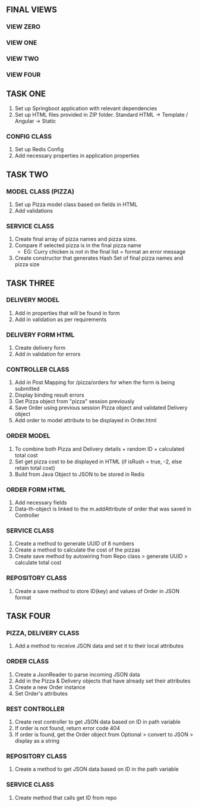## FINAL VIEWS

### VIEW ZERO


### VIEW ONE


### VIEW TWO


### VIEW FOUR


## TASK ONE 

1. Set up Springboot application with relevant dependencies
2. Set up HTML files provided in ZIP folder. Standard HTML -> Template / Angular -> Static

### CONFIG CLASS

1. Set up Redis Config 
2. Add necessary properties in application properties


## TASK TWO

### MODEL CLASS (PIZZA)
1. Set up Pizza model class based on fields in HTML
2. Add validations 


### SERVICE CLASS
1. Create final array of pizza names and pizza sizes.
2. Compare if selected pizza is in the final pizza name
    - EG: Curry chicken is not in the final list = format an error message
3. Create constructor that generates Hash Set of final pizza names and pizza size


## TASK THREE

### DELIVERY MODEL
1. Add in properties that will be found in form
2. Add in validation as per requirements


### DELIVERY FORM HTML
1. Create delivery form
2. Add in validation for errors

### CONTROLLER CLASS
1. Add in Post Mapping for /pizza/orders for when the form is being submitted
2. Display binding result errors
3. Get Pizza object from "pizza" session previously
4. Save Order using previous session Pizza object and validated Delivery object
5. Add order to model attribute to be displayed in Order.html

### ORDER MODEL
1. To combine both Pizza and Delivery details + random ID + calculated total cost
2. Set get pizza cost to be displayed in HTML (if isRush = true, -2, else retain total cost)
3. Build from Java Object to JSON to be stored in Redis

### ORDER FORM HTML
1. Add necessary fields
2. Data-th-object is linked to the m.addAttribute of order that was saved in Controller  

### SERVICE CLASS
1. Create a method to generate UUID of 8 numbers
2. Create a method to calculate the cost of the pizzas
3. Create save method by autowiring from Repo class > generate UUID > calculate total cost

### REPOSITORY CLASS
1. Create a save method to store ID(key) and values of Order in JSON format

## TASK FOUR

### PIZZA, DELIVERY CLASS
1. Add a method to receive JSON data and set it to their local attributes

### ORDER CLASS
1. Create a JsonReader to parse incoming JSON data
2. Add in the Pizza & Delivery objects that have already set their attributes
3. Create a new Order instance
4. Set Order's attributes

### REST CONTROLLER
1. Create rest controller to get JSON data based on ID in path variable
2. If order is not found, return error code 404
3. If order is found, get the Order object from Optional > convert to JSON > display as a string

### REPOSITORY CLASS
1. Create a method to get JSON data based on ID in the path variable

### SERVICE CLASS
1. Create method that calls get ID from repo